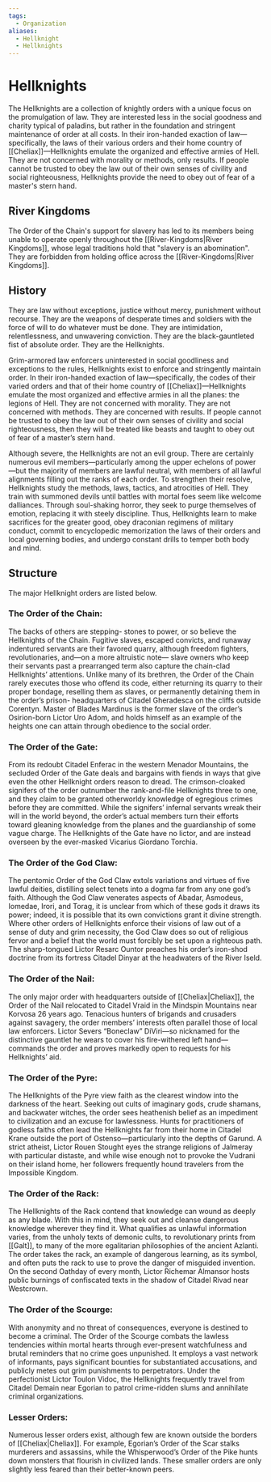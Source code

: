 ```yaml
---
tags:
  - Organization
aliases:
  - Hellknight
  - Hellknights
---
```

# Hellknights
The Hellknights are a collection of knightly orders with a unique focus on the promulgation of law. They are interested less in the social goodness and charity typical of paladins, but rather in the foundation and stringent maintenance of order at all costs. In their iron-handed exaction of law—specifically, the laws of their various orders and their home country of [[Cheliax]]—Hellknights emulate the organized and effective armies of Hell. They are not concerned with morality or methods, only results. If people cannot be trusted to obey the law out of their own senses of civility and social righteousness, Hellknights provide the need to obey out of fear of a master's stern hand.

## River Kingdoms
The Order of the Chain's support for slavery has led to its members being unable to operate openly throughout the [[River-Kingdoms|River Kingdoms]], whose legal traditions hold that "slavery is an abomination". They are forbidden from holding office across the [[River-Kingdoms|River Kingdoms]]. 

## History
They are law without exceptions, justice without mercy, punishment without recourse. They are
the weapons of desperate times and soldiers with the force of will to do whatever must be done. They are intimidation, relentlessness, and unwavering conviction. They are the black-gauntleted fist of absolute order. They are the Hellknights.

Grim-armored law enforcers uninterested in social goodliness and exceptions to the rules, Hellknights exist to enforce and stringently maintain order. In their iron-handed exaction of law—specifically, the codes of their varied orders and that of their home country of [[Cheliax]]—Hellknights emulate the most organized and effective armies in all the planes: the legions of Hell. They are
not concerned with morality. They are not concerned with methods. They are concerned with results. If people cannot be trusted to obey the law out of their own senses of civility and social righteousness, then they will be treated like beasts and taught to obey out of fear of a master’s stern hand.

Although severe, the Hellknights are not an evil group. There are certainly numerous evil members—particularly among the upper echelons of power—but the majority of members are lawful neutral, with members of all lawful alignments filling out the ranks of each order. To strengthen their resolve, Hellknights study the methods, laws, tactics, and atrocities of Hell. They train with summoned devils until battles with mortal foes seem like welcome dalliances. Through soul-shaking horror, they seek to purge themselves of emotion, replacing it with steely discipline. Thus, Hellknights learn to make sacrifices for the greater good, obey draconian regimens of military conduct, commit to encyclopedic memorization the laws of their orders and local governing bodies, and undergo constant drills to temper both body and mind.

## Structure 
The major Hellknight orders are listed below.
### The Order of the Chain:  
The backs of others are stepping- stones to power, or so believe the Hellknights of the Chain. Fugitive slaves, escaped convicts, and runaway indentured servants are their favored quarry, although freedom fighters, revolutionaries, and—on a more altruistic note— slave owners who keep their servants past a prearranged term also capture the chain-clad Hellknights’ attentions. Unlike many of its brethren, the Order of the Chain rarely executes those who offend its code, either returning its quarry to their proper bondage, reselling them as slaves, or permanently detaining them in the order’s prison- headquarters of Citadel Gheradesca on the cliffs outside Corentyn. Master of Blades Mardinus is the former slave of the order’s Osirion-born Lictor Uro Adom, and holds himself as an example of the heights one can attain through obedience to the social order.
### The Order of the Gate:  
From its redoubt Citadel Enferac in the western Menador Mountains, the secluded Order of the Gate deals and bargains with fiends in ways that give even the other Hellknight orders reason to dread. The crimson-cloaked signifers of the order outnumber the rank-and-file Hellknights three to one, and they claim to be granted otherworldy knowledge of egregious crimes before they are committed. While the signifers’ infernal servants wreak their will in the world beyond, the order’s actual members turn their efforts toward gleaning knowledge from the planes and the guardianship of some vague charge. The Hellknights of the Gate have no lictor, and are instead overseen by the ever-masked Vicarius Giordano Torchia.
### The Order of the God Claw:  
The pentomic Order of the God Claw extols variations and virtues of five lawful deities, distilling select tenets into a dogma far from any one god’s faith. Although the God Claw venerates aspects of Abadar, Asmodeus, Iomedae, Irori, and Torag, it is unclear from which of these gods it draws its power; indeed, it is possible that its own convictions grant it divine strength. Where other orders of Hellknights enforce their visions of law out of a sense of duty and grim necessity, the God Claw does so out of religious fervor and a belief that the world must forcibly be set upon a righteous path. The sharp-tongued Lictor Resarc Ountor preaches his order’s iron-shod doctrine from its fortress Citadel Dinyar at the headwaters of the River Iseld.
### The Order of the Nail:  
The only major order with headquarters outside of [[Cheliax|Cheliax]], the Order of the Nail relocated to Citadel Vraid in the Mindspin Mountains near Korvosa 26 years ago. Tenacious hunters of brigands and crusaders against savagery, the order members’ interests often parallel those of local law enforcers. Lictor Severs “Boneclaw” DiViri—so nicknamed for the distinctive gauntlet he wears to cover his fire-withered left hand— commands the order and proves markedly open to requests for his Hellknights’ aid.
### The Order of the Pyre:  
The Hellknights of the Pyre view faith as the clearest window into the darkness of the heart. Seeking out cults of imaginary gods, crude shamans, and backwater witches, the order sees heathenish belief as an impediment to civilization and an excuse for lawlessness. Hunts for practitioners of godless faiths often lead the Hellknights far from their home in Citadel Krane outside the port of Ostenso—particularly into the depths of Garund. A strict atheist, Lictor Rouen Stought eyes the strange religions of Jalmeray with particular distaste, and while wise enough not to provoke the Vudrani on their island home, her followers frequently hound travelers from the Impossible Kingdom.
### The Order of the Rack:  
The Hellknights of the Rack contend that knowledge can wound as deeply as any blade. With this in mind, they seek out and cleanse dangerous knowledge wherever they find it. What qualifies as unlawful information varies, from the unholy texts of demonic cults, to revolutionary prints from [[Galt]], to many of the more egalitarian philosophies of the ancient Azlanti. The order takes the rack, an example of dangerous learning, as its symbol, and often puts the rack to use to prove the danger of misguided invention. On the second Oathday of every month, Lictor Richemar Almansor hosts public burnings of confiscated texts in the shadow of Citadel Rivad near Westcrown.
### The Order of the Scourge:  
With anonymity and no threat of consequences, everyone is destined to become a criminal. The Order of the Scourge combats the lawless tendencies within mortal hearts through ever-present watchfulness and brutal reminders that no crime goes unpunished. It employs a vast network of informants, pays significant bounties for substantiated accusations, and publicly metes out grim punishments to perpetrators. Under the perfectionist Lictor Toulon Vidoc, the Hellknights frequently travel from Citadel Demain near Egorian to patrol crime-ridden slums and annihilate criminal organizations. 
### Lesser Orders:  
Numerous lesser orders exist, although few are known outside the borders of [[Cheliax|Cheliax]]. For example, Egorian’s Order of the Scar stalks murderers and assassins, while the Whisperwood’s Order of the Pike hunts down monsters that flourish in civilized lands. These smaller orders are only slightly less feared than their better-known peers.